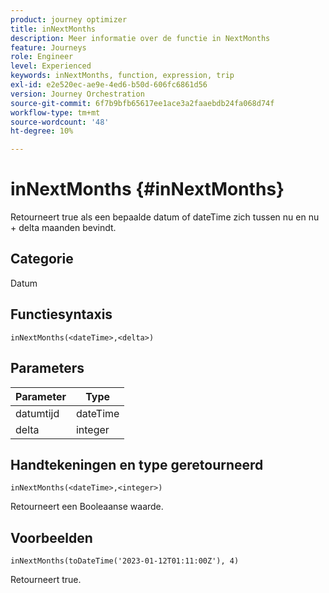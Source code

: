 ```yaml
---
product: journey optimizer
title: inNextMonths
description: Meer informatie over de functie in NextMonths
feature: Journeys
role: Engineer
level: Experienced
keywords: inNextMonths, function, expression, trip
exl-id: e2e520ec-ae9e-4ed6-b50d-606fc6861d56
version: Journey Orchestration
source-git-commit: 6f7b9bfb65617ee1ace3a2faaebdb24fa068d74f
workflow-type: tm+mt
source-wordcount: '48'
ht-degree: 10%

---
```


# inNextMonths {#inNextMonths}

Retourneert true als een bepaalde datum of dateTime zich tussen nu en nu + delta maanden bevindt.

## Categorie

Datum

## Functiesyntaxis

`inNextMonths(<dateTime>,<delta>)`

## Parameters

| Parameter | Type |
|-----------|------------------|
| datumtijd | dateTime |
| delta | integer |

## Handtekeningen en type geretourneerd

`inNextMonths(<dateTime>,<integer>)`

Retourneert een Booleaanse waarde.

## Voorbeelden

`inNextMonths(toDateTime('2023-01-12T01:11:00Z'), 4)`

Retourneert true.
